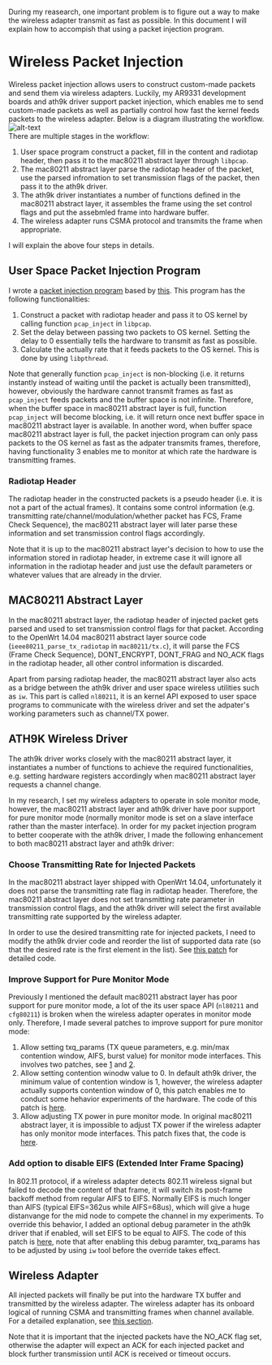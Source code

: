 During my reasearch, one important problem is to figure out a way to make the wireless adapter transmit as fast as possible. In this document I will explain how to accompish that using a packet injection program.
# Wireless Packet Injection
Wireless packet injection allows users to construct custom-made packets and send them via wireless adapters. Luckily, my AR9331 development boards and ath9k driver support packet injection, which enables me to send custom-made packets as well as partially control how fast the kernel feeds packets to the wireless adapter. Below is a diagram illustrating the workflow.  
![alt-text](https://docs.google.com/drawings/d/19NdvtEkat8W2Z1aSBoj9iikaNtXVfltft_-0MEvtG6Y/pub?w=1055&h=687 "Packet Injection Workflow")  
There are multiple stages in the workflow:
1. User space program construct a packet, fill in the content and radiotap header, then pass it to the mac80211 abstract layer through ```libpcap```.
2. The mac80211 abstract layer parse the radiotap header of the packet, use the parsed infromation to set transmission flags of the packet, then pass it to the ath9k driver.
3. The ath9k driver instantiates a number of functions defined in the mac80211 abstract layer, it assembles the frame using the set control flags and put the assebmled frame into hardware buffer.
4. The wireless adapter runs CSMA protocol and transmits the frame when appropriate.

I will explain the above four steps in details.
## User Space Packet Injection Program
I wrote a [packet injection program](https://github.com/JackWindows/packetspammer) based by [this](https://wireless.wiki.kernel.org/en/users/documentation/packetspammer). This program has the following functionalities:
1. Construct a packet with radiotap header and pass it to OS kernel by calling function ```pcap_inject``` in ```libpcap```.
2. Set the delay between passing two packets to OS kernel. Setting the delay to 0 essentially tells the hardware to transmit as fast as possible.
3. Calculate the actually rate that it feeds packets to the OS kernel. This is done by using ```libpthread```.

Note that generally function ```pcap_inject``` is non-blocking (i.e. it returns instantly instead of waiting until the packet is actually been transmitted), however, obviously the hardware cannot transmit frames as fast as ```pcap_inject``` feeds packets and the buffer space is not infinite. Therefore, when the buffer space in mac80211 abstract layer is full, function ```pcap_inject``` will become blocking, i.e. it will return once next buffer space in mac80211 abstract layer is available. In another word, when buffer space mac80211 abstract layer is full, the packet injection program can only pass packets to the OS kernel as fast as the adpater transmits frames, therefore, having functionality 3 enables me to monitor at which rate the hardware is transmitting frames.
### Radiotap Header
The radiotap header in the constructed packets is a pseudo header (i.e. it is not a part of the actual frames). It contains some control information (e.g. transmitting rate/channel/modulation/whether packet has FCS, Frame Check Sequence), the mac80211 abstract layer will later parse these information and set transmission control flags accordingly.

Note that it is up to the mac80211 abstract layer's decision to how to use the information stored in radiotap header, in extreme case it will ignore all information in the radiotap header and just use the default parameters or whatever values that are already in the drvier.
## MAC80211 Abstract Layer
In the mac80211 abstract layer, the radiotap header of injected packet gets parsed and used to set transmission control flags for that packet. According to the OpenWrt 14.04 mac80211 abstract layer source code (```ieee80211_parse_tx_radiotap``` in ```mac80211/tx.c```), it will parse the FCS (Frame Check Sequence), DONT_ENCRYPT, DONT_FRAG and NO_ACK flags in the radiotap header, all other control information is discarded.

Apart from parsing radiotap header, the mac80211 abstract layer also acts as a bridge between the ath9k driver and user space wireless utilities such as ```iw```. This part is called ```nl80211```, it is an kernel API exposed to user space programs to communicate with the wireless driver and set the adpater's working parameters such as channel/TX power.
## ATH9K Wireless Driver
The ath9k driver works closely with the mac80211 abstract layer, it instantiates a number of functions to achieve the required functionalities, e.g. setting hardware registers accordingly when mac80211 abstract layer requests a channel change.

In my research, I set my wireless adapters to operate in sole monitor mode, however, the mac80211 abstract layer and ath9k driver have poor support for pure monitor mode (normally monitor mode is set on a slave interface rather than the master interface). In order for my packet injection program to better cooperate with the ath9k driver, I made the following enhancement to both mac80211 abstract layer and ath9k driver:
### Choose Transmitting Rate for Injected Packets
In the mac80211 abstract layer shipped with OpenWrt 14.04, unfortunately it does not parse the transmitting rate flag in radiotap header. Therefore, the mac80211 abstract layer does not set transmitting rate parameter in transmission control flags, and the ath9k driver will select the first available transmitting rate supported by the wireless adapter.

In order to use the desired transmitting rate for injected packets, I need to modify the ath9k drvier code and reorder the list of supported data rate (so that the desired rate is the first element in the list). See [this patch](https://github.com/JackWindows/OpenWRT-14.07-JS9331/blob/a70511d46bc2fe2d44744e1957106d017c0b9294/package/kernel/mac80211/patches/931-bitrate_order.patch) for detailed code.
### Improve Support for Pure Monitor Mode
Previously I mentioned the default mac80211 abstract layer has poor support for pure monitor mode, a lot of the its user space API (```nl80211``` and ```cfg80211```) is broken when the wireless adapter operates in monitor mode only. Therefore, I made several patches to improve support for pure monitor mode:
1. Allow setting txq_params (TX queue parameters, e.g. min/max contention window, AIFS, burst value) for monitor mode interfaces. This involves two patches, see [1](https://github.com/JackWindows/OpenWRT-14.07-JS9331/blob/master/package/kernel/mac80211/patches/934-allow_modification_of_txq_params_in_mesh_and_monitor_mode.patch) and [2](https://github.com/JackWindows/OpenWRT-14.07-JS9331/commit/d3c375feb36a0c5cac86de794e15c931fb3cbf4e).
2. Allow setting contention winodw value to 0. In default ath9k driver, the minimum value of contention window is 1, however, the wireless adapter actually supports contention window of 0, this patch enables me to conduct some hehavior experiments of the hardware. The code of this patch is [here](https://github.com/JackWindows/OpenWRT-14.07-JS9331/blob/master/package/kernel/mac80211/patches/948-allow_zero_cwmin_cwmax.patch).
3. Allow adjusting TX power in pure monitor mode. In original mac80211 abstract layer, it is impossible to adjust TX power if the wireless adapter has only monitor mode interfaces. This patch fixes that, the code is [here](https://github.com/JackWindows/OpenWRT-14.07-JS9331/commit/122b2cc43d21b22d70548858fdc93c6196070cdf).
### Add option to disable EIFS (Extended Inter Frame Spacing)
In 802.11 protocol, if a wireless adapter detects 802.11 wireless signal but failed to decode the content of that frame, it will switch its post-frame backoff method from regular AIFS to EIFS. Normally EIFS is much longer than AIFS (typical EIFS=362us while AIFS=68us), which will give a huge distanvange for the mid node to compete the channel in my experiments. To override this behavior, I added an optional debug parameter in the ath9k driver that if enabled, will set EIFS to be equal to AIFS. The code of this patch is [here](https://github.com/JackWindows/OpenWRT-14.07-JS9331/blob/master/package/kernel/mac80211/patches/949-optional_eifs_equal_to_aifs.patch), note that after enabling this debug paramter, txq_params has to be adjusted by using ```iw``` tool before the override takes effect.
## Wireless Adapter
All injected packets will finally be put into the hardware TX buffer and transmitted by the wireless adapter. The wireless adapter has its onboard logical of running CSMA and transmitting frames when channel available. For a detailed explanation, see [this section](https://gist.github.com/JackWindows/c7921b76ebc6f3f960b3a2a867435637).

Note that it is important that the injected packets have the NO_ACK flag set, otherwise the adapter will expect an ACK for each injected packet and block further transmission until ACK is received or timeout occurs.